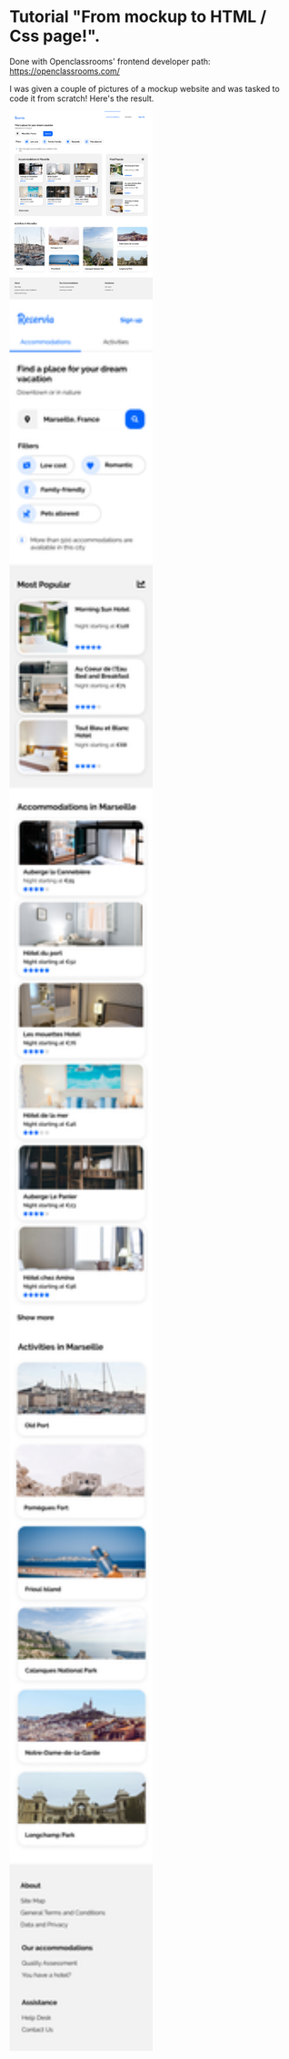 # Tutorial "From mockup to HTML / Css page!".

 Done with Openclassrooms' frontend developer path: https://openclassrooms.com/

I was given a couple of pictures of a mockup website and was tasked to code it from scratch! Here's the result.


<img src="./assets/desktop.png" width=50% height=50%>

<img src="./assets/iphone.png" width=50% height=50%>
